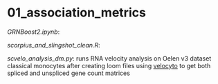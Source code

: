 # 01_association_metrics


*GRNBoost2.ipynb*:

*scorpius_and_slingshot_clean.R*:

*scvelo_analysis_dm.py*: runs RNA velocity analysis on Oelen v3 dataset classical monocytes after creating loom files using [velocyto](http://velocyto.org/velocyto.py/tutorial/cli.html) to get both spliced and unspliced gene count matrices
